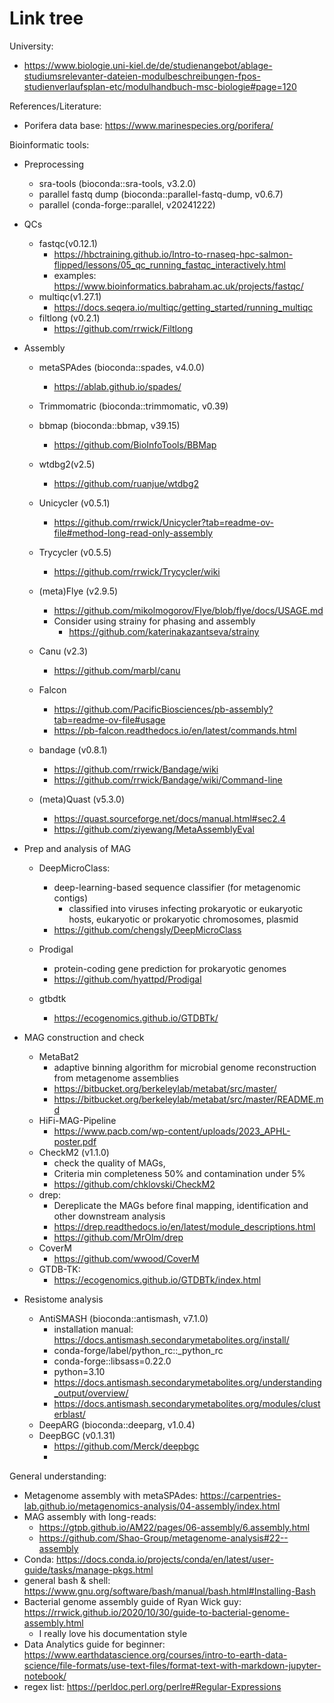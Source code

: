 # Link tree

University:
- https://www.biologie.uni-kiel.de/de/studienangebot/ablage-studiumsrelevanter-dateien-modulbeschreibungen-fpos-studienverlaufsplan-etc/modulhandbuch-msc-biologie#page=120

References/Literature:
- Porifera data base: https://www.marinespecies.org/porifera/


Bioinformatic tools:
- Preprocessing
    - sra-tools (bioconda::sra-tools, v3.2.0)
    - parallel fastq dump (bioconda::parallel-fastq-dump, v0.6.7)
    - parallel (conda-forge::parallel, v20241222)

- QCs
    - fastqc(v0.12.1)
        - https://hbctraining.github.io/Intro-to-rnaseq-hpc-salmon-flipped/lessons/05_qc_running_fastqc_interactively.html
        - examples: https://www.bioinformatics.babraham.ac.uk/projects/fastqc/
    - multiqc(v1.27.1)
        - https://docs.seqera.io/multiqc/getting_started/running_multiqc    
    - filtlong (v0.2.1)
        -  https://github.com/rrwick/Filtlong

- Assembly
    - metaSPAdes (bioconda::spades, v4.0.0)
        - https://ablab.github.io/spades/
    
    - Trimmomatric (bioconda::trimmomatic, v0.39)
    - bbmap (bioconda::bbmap, v39.15)
        - https://github.com/BioInfoTools/BBMap

    - wtdbg2(v2.5)
        - https://github.com/ruanjue/wtdbg2
    - Unicycler (v0.5.1)
        - https://github.com/rrwick/Unicycler?tab=readme-ov-file#method-long-read-only-assembly
    - Trycycler (v0.5.5)
        - https://github.com/rrwick/Trycycler/wiki
    - (meta)Flye (v2.9.5)
        - https://github.com/mikolmogorov/Flye/blob/flye/docs/USAGE.md
        - Consider using strainy for phasing and assembly
            - https://github.com/katerinakazantseva/strainy
    - Canu (v2.3)
        - https://github.com/marbl/canu
    - Falcon 
        - https://github.com/PacificBiosciences/pb-assembly?tab=readme-ov-file#usage
        - https://pb-falcon.readthedocs.io/en/latest/commands.html
        
    - bandage (v0.8.1)
        - https://github.com/rrwick/Bandage/wiki
        - https://github.com/rrwick/Bandage/wiki/Command-line
    - (meta)Quast (v5.3.0)
        - https://quast.sourceforge.net/docs/manual.html#sec2.4
        - https://github.com/ziyewang/MetaAssemblyEval


- Prep and analysis of MAG
    - DeepMicroClass: 
        - deep-learning-based sequence classifier (for metagenomic contigs)        
            - classified into viruses infecting prokaryotic or eukaryotic hosts, eukaryotic or prokaryotic chromosomes, plasmid
        - https://github.com/chengsly/DeepMicroClass

    - Prodigal
        - protein-coding gene prediction for prokaryotic genomes
        - https://github.com/hyattpd/Prodigal

    - gtbdtk
        - https://ecogenomics.github.io/GTDBTk/

- MAG construction and check
    - MetaBat2
        - adaptive binning algorithm for microbial genome reconstruction from metagenome assemblies 
        - https://bitbucket.org/berkeleylab/metabat/src/master/
        - https://bitbucket.org/berkeleylab/metabat/src/master/README.md
    - HiFi-MAG-Pipeline 
        - https://www.pacb.com/wp-content/uploads/2023_APHL-poster.pdf
    - CheckM2 (v1.1.0)
        - check the quality of MAGs, 
        - Criteria min completeness 50% and contamination under 5%
        - https://github.com/chklovski/CheckM2
    - drep:
        - Dereplicate the MAGs before final mapping, identification and other downstream analysis
        - https://drep.readthedocs.io/en/latest/module_descriptions.html
        - https://github.com/MrOlm/drep
    - CoverM
        - https://github.com/wwood/CoverM
    - GTDB-TK:
        - https://ecogenomics.github.io/GTDBTk/index.html

- Resistome analysis
    - AntiSMASH (bioconda::antismash, v7.1.0)
        - installation manual: https://docs.antismash.secondarymetabolites.org/install/
        - conda-forge/label/python_rc::_python_rc
        - conda-forge::libsass=0.22.0
        - python=3.10
        - https://docs.antismash.secondarymetabolites.org/understanding_output/overview/
        - https://docs.antismash.secondarymetabolites.org/modules/clusterblast/
    - DeepARG (bioconda::deeparg, v1.0.4)
    - DeepBGC (v0.1.31)
        - https://github.com/Merck/deepbgc
        - 
    


General understanding:
- Metagenome assembly with metaSPAdes: https://carpentries-lab.github.io/metagenomics-analysis/04-assembly/index.html
- MAG assembly with long-reads: 
    - https://gtpb.github.io/AM22/pages/06-assembly/6.assembly.html
    - https://github.com/Shao-Group/metagenome-analysis#22--assembly
- Conda: https://docs.conda.io/projects/conda/en/latest/user-guide/tasks/manage-pkgs.html
- general bash & shell: https://www.gnu.org/software/bash/manual/bash.html#Installing-Bash
- Bacterial genome assembly guide of Ryan Wick guy: https://rrwick.github.io/2020/10/30/guide-to-bacterial-genome-assembly.html
    - I really love his documentation style
- Data Analytics guide for beginner: https://www.earthdatascience.org/courses/intro-to-earth-data-science/file-formats/use-text-files/format-text-with-markdown-jupyter-notebook/
- regex list: https://perldoc.perl.org/perlre#Regular-Expressions
